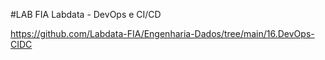#LAB FIA Labdata - DevOps e CI/CD

https://github.com/Labdata-FIA/Engenharia-Dados/tree/main/16.DevOps-CIDC
